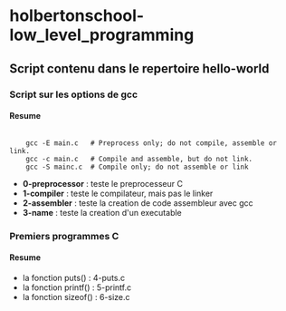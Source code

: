 # holbertonschool-low_level_programming

## Script contenu dans le repertoire hello-world

### Script sur les options de gcc
#### Resume

<code>
    gcc -E main.c   # Preprocess only; do not compile, assemble or link.
    gcc -c main.c   # Compile and assemble, but do not link.
    gcc -S mainc.c  # Compile only; do not assemble or link
</code>


- **0-preprocessor** : teste le preprocesseur C
- **1-compiler** : teste le compilateur, mais pas le linker
- **2-assembler** : teste la creation de code assembleur avec gcc
- **3-name** : teste la creation d'un executable

### Premiers programmes C
#### Resume

- la fonction puts() : 4-puts.c
- la fonction printf() : 5-printf.c
- la fonction sizeof() : 6-size.c
